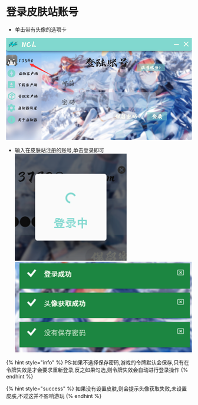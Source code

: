 # 登录皮肤站账号

* 单击带有头像的选项卡

![](../../../.gitbook/assets/image.png)

* 输入在皮肤站注册的账号,单击登录即可                                ![](<../../../.gitbook/assets/image (2).png>)<img src="../../../.gitbook/assets/image (3) (1).png" alt="" data-size="original">

{% hint style="info" %}
PS:如果不选择保存密码,游戏的令牌默认会保存,只有在令牌失效是才会要求重新登录,反之如果勾选,则令牌失效会自动进行登录操作
{% endhint %}

{% hint style="success" %}
如果没有设置皮肤,则会提示头像获取失败,未设置皮肤,不过这并不影响游玩
{% endhint %}
